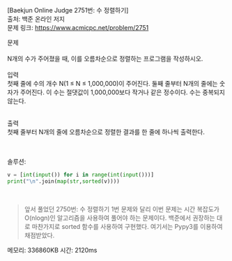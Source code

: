 [Baekjun Online Judge 2751번: 수 정렬하기] </br>
출처: 백준 온라인 저지</br>
문제 링크: <https://www.acmicpc.net/problem/2751> </br>



문제 </br>
</br>N개의 수가 주어졌을 때, 이를 오름차순으로 정렬하는 프로그램을 작성하시오. </br>
</br>
입력</br>
첫째 줄에 수의 개수 N(1 ≤ N ≤ 1,000,000)이 주어진다. 둘째 줄부터 N개의 줄에는 숫자가 주어진다. 이 수는 절댓값이 1,000,000보다 작거나 같은 정수이다. 수는 중복되지 않는다. </br>

</br>출력</br>
첫째 줄부터 N개의 줄에 오름차순으로 정렬한 결과를 한 줄에 하나씩 출력한다.</br>

</br>
</br>
솔루션:</br>

```python
v = [int(input()) for i in range(int(input()))]
print("\n".join(map(str,sorted(v))))
```
</br> 

> 앞서 풀었던 2750번: 수 정렬하기 1번 문제와 달리 이번 문제는 시간 복잡도가 O(nlogn)인 알고리즘을 사용하여 풀어야 하는 문제이다. 
  백준에서 권장하는 대로 마찬가지로 sorted 함수를 사용하여 구현했다. 여기서는 Pypy3를 이용하여 채점받았다. 


메모리: 336860KB
시간: 2120ms
